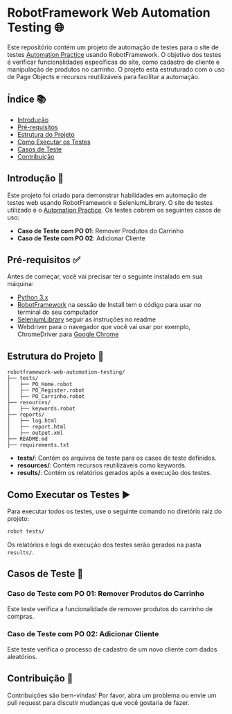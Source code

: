 
# RobotFramework Web Automation Testing 🌐

Este repositório contém um projeto de automação de testes para o site de testes [Automation Practice](http://automationpractice.pl) usando RobotFramework. O objetivo dos testes é verificar funcionalidades específicas do site, como cadastro de cliente e manipulação de produtos no carrinho. O projeto está estruturado com o uso de Page Objects e recursos reutilizáveis para facilitar a automação.

## Índice 📚

- [Introdução](#introdução)
- [Pré-requisitos](#pré-requisitos)
- [Estrutura do Projeto](#estrutura-do-projeto)
- [Como Executar os Testes](#como-executar-os-testes)
- [Casos de Teste](#casos-de-teste)
- [Contribuição](#contribuição)

## Introdução 🌟

Este projeto foi criado para demonstrar habilidades em automação de testes web usando RobotFramework e SeleniumLibrary. O site de testes utilizado é o [Automation Practice](http://automationpractice.pl). Os testes cobrem os seguintes casos de uso:

- **Caso de Teste com PO 01**: Remover Produtos do Carrinho
- **Caso de Teste com PO 02**: Adicionar Cliente

## Pré-requisitos ✅

Antes de começar, você vai precisar ter o seguinte instalado em sua máquina:

- [Python 3.x](https://www.python.org/downloads/)
- [RobotFramework](https://robotframework.org/?tab=1#getting-started) na sessão de Install tem o código para usar no terminal do seu computador
- [SeleniumLibrary](https://github.com/robotframework/SeleniumLibrary/) seguir as instruções no readme
- Webdriver para o navegador que você vai usar por exemplo, ChromeDriver para [Google Chrome](https://chromedriver.storage.googleapis.com/index.html?path=114.0.5735.90/)

## Estrutura do Projeto 📁

```plaintext
robotframework-web-automation-testing/
├── tests/
│   ├── PO_Home.robot
│   ├── PO_Register.robot
│   ├── PO_Carrinho.robot
├── resources/
│   ├── keywords.robot
├── reports/
│   ├── log.html
│   ├── report.html
│   ├── output.xml
├── README.md
├── requirements.txt
```

- **tests/**: Contém os arquivos de teste para os casos de teste definidos.
- **resources/**: Contém recursos reutilizáveis como keywords.
- **results/**: Contém os relatórios gerados após a execução dos testes.

## Como Executar os Testes ▶️

Para executar todos os testes, use o seguinte comando no diretório raiz do projeto:

```sh
robot tests/
```

Os relatórios e logs de execução dos testes serão gerados na pasta `results/`.

## Casos de Teste 📝

### Caso de Teste com PO 01: Remover Produtos do Carrinho

Este teste verifica a funcionalidade de remover produtos do carrinho de compras.

### Caso de Teste com PO 02: Adicionar Cliente

Este teste verifica o processo de cadastro de um novo cliente com dados aleatórios.

## Contribuição 🤝

Contribuições são bem-vindas! Por favor, abra um problema ou envie um pull request para discutir mudanças que você gostaria de fazer.

